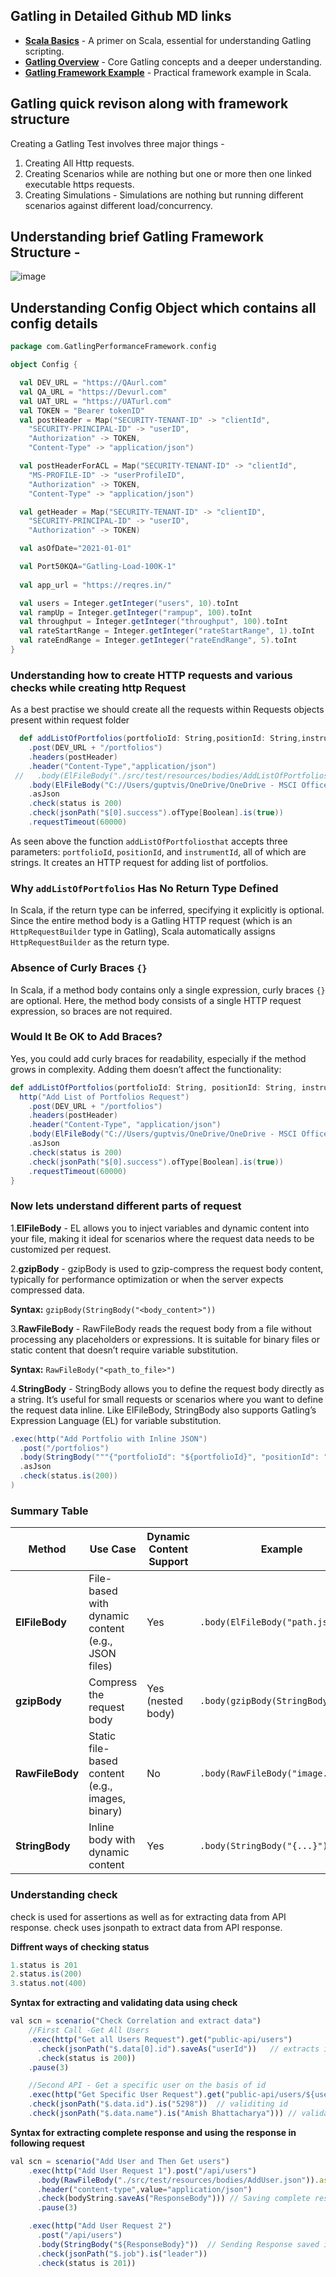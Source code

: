 ## Gatling in Detailed Github MD links

- **[Scala Basics](https://github.com/visheshgupta08071992/AutomationAndDSANotes/blob/master/Scala%20and%20Gatling/Scala.md)** - A primer on Scala, essential for understanding Gatling scripting.
- **[Gatling Overview](https://github.com/visheshgupta08071992/Gatling/blob/master/Understanding%20Gatling.md)** - Core Gatling concepts and a deeper understanding.
- **[Gatling Framework Example](https://github.com/visheshgupta08071992/GatlingTestPerformanceFramework-Advance/tree/master/src/test/scala/com/GatlingPerformanceFramework)** - Practical framework example in Scala.



## Gatling quick revison along with framework structure

Creating a Gatling Test involves three major things -

1. Creating All Http requests.
2. Creating Scenarios while are nothing but one or more then one linked executable https requests.
3. Creating Simulations - Simulations are nothing but running different scenarios against different load/concurrency.


## Understanding brief Gatling Framework Structure -


![image](https://github.com/user-attachments/assets/f79448d0-7ae6-486b-bc45-acb3f76e4200)


## Understanding Config Object which contains all config details

```scala
package com.GatlingPerformanceFramework.config

object Config {

  val DEV_URL = "https://QAurl.com"
  val QA_URL = "https://Devurl.com"
  val UAT_URL = "https://UATurl.com"
  val TOKEN = "Bearer tokenID"
  val postHeader = Map("SECURITY-TENANT-ID" -> "clientId",
    "SECURITY-PRINCIPAL-ID" -> "userID",
    "Authorization" -> TOKEN,
    "Content-Type" -> "application/json")

  val postHeaderForACL = Map("SECURITY-TENANT-ID" -> "clientId",
    "MS-PROFILE-ID" -> "userProfileID",
    "Authorization" -> TOKEN,
    "Content-Type" -> "application/json")

  val getHeader = Map("SECURITY-TENANT-ID" -> "clientID",
    "SECURITY-PRINCIPAL-ID" -> "userID",
    "Authorization" -> TOKEN)

  val asOfDate="2021-01-01"

  val Port50KQA="Gatling-Load-100K-1"
  
  val app_url = "https://reqres.in/"

  val users = Integer.getInteger("users", 10).toInt
  val rampUp = Integer.getInteger("rampup", 100).toInt
  val throughput = Integer.getInteger("throughput", 100).toInt
  val rateStartRange = Integer.getInteger("rateStartRange", 1).toInt
  val rateEndRange = Integer.getInteger("rateEndRange", 5).toInt
}

```

### Understanding how to create HTTP requests and various checks while creating http Request

As a best practise we should create all the requests within Requests objects present within request folder

```scala
  def addListOfPortfolios(portfolioId: String,positionId: String,instrumentId: String) = http("Add List of Portfolios Request")
    .post(DEV_URL + "/portfolios")
    .headers(postHeader)
    .header("Content-Type","application/json")
 //   .body(ElFileBody("./src/test/resources/bodies/AddListOfPortfolios.json"))
    .body(ElFileBody("C://Users/guptvis/OneDrive/OneDrive - MSCI Office 365/Desktop/PositionJson/portfolio.json"))
    .asJson
    .check(status is 200)
    .check(jsonPath("$[0].success").ofType[Boolean].is(true))
    .requestTimeout(60000)

```

As seen above the function `addListOfPortfoliosthat` accepts three parameters: `portfolioId`, `positionId`, and `instrumentId`, all of which are strings.
It creates an HTTP request for adding list of portfolios.

### Why `addListOfPortfolios` Has No Return Type Defined

In Scala, if the return type can be inferred, specifying it explicitly is optional. Since the entire method body is a Gatling HTTP request (which is an `HttpRequestBuilder` type in Gatling), Scala automatically assigns `HttpRequestBuilder` as the return type.

### Absence of Curly Braces `{}`

In Scala, if a method body contains only a single expression, curly braces `{}` are optional. Here, the method body consists of a single HTTP request expression, so braces are not required.

### Would It Be OK to Add Braces?

Yes, you could add curly braces for readability, especially if the method grows in complexity. Adding them doesn’t affect the functionality:

```scala
def addListOfPortfolios(portfolioId: String, positionId: String, instrumentId: String) = {
  http("Add List of Portfolios Request")
    .post(DEV_URL + "/portfolios")
    .headers(postHeader)
    .header("Content-Type", "application/json")
    .body(ElFileBody("C://Users/guptvis/OneDrive/OneDrive - MSCI Office 365/Desktop/PositionJson/portfolio.json"))
    .asJson
    .check(status is 200)
    .check(jsonPath("$[0].success").ofType[Boolean].is(true))
    .requestTimeout(60000)
}
```

### Now lets understand different parts of request

1.**ElFileBody** -  EL allows you to inject variables and dynamic content into your file, making it ideal for scenarios where the request data needs to be customized per request.

2.**gzipBody** - gzipBody is used to gzip-compress the request body content, typically for performance optimization or when the server expects compressed data.

  **Syntax:** `gzipBody(StringBody("<body_content>"))`


3.**RawFileBody** - RawFileBody reads the request body from a file without processing any placeholders or expressions. It is suitable for binary files or static content that doesn’t require variable substitution.

  **Syntax:** `RawFileBody("<path_to_file>")`


4.**StringBody** -  StringBody allows you to define the request body directly as a string. It’s useful for small requests or scenarios where you want to define the request data inline. Like ElFileBody, StringBody also supports Gatling’s Expression Language (EL) for variable substitution.

```scala
.exec(http("Add Portfolio with Inline JSON")
  .post("/portfolios")
  .body(StringBody("""{"portfolioId": "${portfolioId}", "positionId": "${positionId}"}"""))
  .asJson
  .check(status.is(200))
)
```

### Summary Table

| Method         | Use Case                                           | Dynamic Content Support | Example                          |
|----------------|----------------------------------------------------|--------------------------|----------------------------------|
| **ElFileBody** | File-based with dynamic content (e.g., JSON files) | Yes                      | `.body(ElFileBody("path.json"))` |
| **gzipBody**   | Compress the request body                          | Yes (nested body)        | `.body(gzipBody(StringBody(...)))` |
| **RawFileBody**| Static file-based content (e.g., images, binary)   | No                       | `.body(RawFileBody("image.png"))` |
| **StringBody** | Inline body with dynamic content                   | Yes                      | `.body(StringBody("{...}"))`     |



### Understanding check

check is used for assertions as well as for extracting data from API response. check uses jsonpath to extract data from API response.

**Diffrent ways of checking status**

```scala
1.status is 201
2.status.is(200)
3.status.not(400)
```


**Syntax for extracting and validating data using check**

```js
val scn = scenario("Check Correlation and extract data")
    //First Call -Get All Users
    .exec(http("Get all Users Request").get("public-api/users")
      .check(jsonPath("$.data[0].id").saveAs("userId"))   // extracts id and saves it as userId
      .check(status is 200))
    .pause(3)

    //Second API - Get a specific user on the basis of id
    .exec(http("Get Specific User Request").get("public-api/users/${userId}") //  Saved userId is passed
    .check(jsonPath("$.data.id").is("5298"))  // validiting id
    .check(jsonPath("$.data.name").is("Amish Bhattacharya"))) // validating name
```

**Syntax for extracting complete response and using the response in following request**

```js
val scn = scenario("Add User and Then Get users")
    .exec(http("Add User Request 1").post("/api/users")
      .body(RawFileBody("./src/test/resources/bodies/AddUser.json")).asJson
      .header("content-type",value="application/json")
      .check(bodyString.saveAs("ResponseBody"))) // Saving complete response in ResponseBody Variable
      .pause(3)

    .exec(http("Add User Request 2")
      .post("/api/users")
      .body(StringBody("${ResponseBody}"))  // Sending Response saved in ResponseBody Variable
      .check(jsonPath("$.job").is("leader"))
      .check(status is 201))

```










